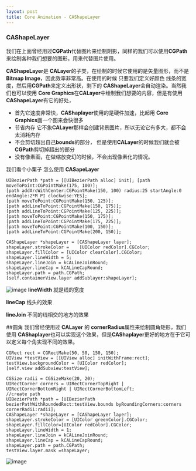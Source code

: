 ```yaml
---
layout: post
title: Core Animation - CAShapeLayer
---
```


### CAShapeLayer
我们在上面曾经用过**CGPath**代替图片来绘制阴影，同样的我们可以使用**CGPath**来绘制各种我们想要的图形，用来代替图片使用。

**CAShapeLayer**是 **CALayer**的子类，在绘制的时候它使用的是矢量图形，而不是 **Bitmap Image**，因此效率非常高。在使用的时候 只要我们定义好颜色 线条的宽度，然后用**CGPath**来定义出形状，剩下的 **CAShapeLayer**会自动渲染。当然我们也可以使用 **Core Graphics**在**CALayer**中绘制我们想要的内容，但是有使用 **CAShapeLayer**有它的好处，

* 首先它速度非常快，**CAShaplayer**使用的是硬件加速，比起用 **Core Graphics**画一个图来会快很多
* 节省内存 它不象**CALayer**那样会创建背景图片，所以无论它有多大，都不会太消耗内存
* 不会剪切超出自己**bounds**的部分， 但是使用**CALayer**的时候我们就会被**CGPath**剪切掉超出的部分
* 没有像素画，在做缩放变幻的时候，不会出现像素化的情况。

我们看个小栗子 怎么使用 **CASapeLayer**

	UIBezierPath *path = [[UIBezierPath alloc] init]; [path moveToPoint:CGPointMake(175, 100)];
	[path addArcWithCenter:CGPointMake(150, 100) radius:25 startAngle:0 endAngle:2*M_PI clockwise:YES];	[path moveToPoint:CGPointMake(150, 125)];	[path addLineToPoint:CGPointMake(150, 175)]; 	[path addLineToPoint:CGPointMake(125, 225)];	[path moveToPoint:CGPointMake(150, 175)]; 
	[path addLineToPoint:CGPointMake(175, 225)];
	[path moveToPoint:CGPointMake(100, 150)];
	[path addLineToPoint:CGPointMake(200, 150)];	CAShapeLayer *shapeLayer = [CAShapeLayer layer]; 	shapeLayer.strokeColor = 	[UIColor redColor].CGColor; 	shapeLayer.fillColor = [UIColor clearColor].CGColor; 	shapeLayer.lineWidth = 5;	shapeLayer.lineJoin = kCALineJoinRound; 	shapeLayer.lineCap = kCALineCapRound; 		shapeLayer.path = path.CGPath;	[self.containerView.layer addSublayer:shapeLayer];


![image](http://sipdar.github.io/image/shaplayer1.png)**lineWidth** 就是线的宽度	
**lineCap** 线头的效果
**lineJoin** 不同的线相交的地方的效果
##圆角
我们曾经使用过 **CALayer** 的 **cornerRadius**属性来绘制圆角矩形，我们使用 **CAShaplayer**也可以实现这个效果，但是**CAShaplayer**更好的地方在于它可以定义每个角实现不同的效果。


	CGRect rect = CGRectMake(50, 50, 150, 150);
	UIView *testView = [[UIView alloc] initWithFrame:rect];
	testView.backgroundColor = [UIColor redColor];
	[self.view addSubview:testView];

	CGSize radii = CGSizeMake(20, 20);
	UIRectCorner corners = UIRectCornerTopRight |
	UIRectCornerBottomRight | UIRectCornerBottomLeft;
	//create path
	UIBezierPath *path = [UIBezierPath bezierPathWithRoundedRect:testView.bounds byRoundingCorners:corners cornerRadii:radii];
	CAShapeLayer *shapeLayer = [CAShapeLayer layer];
	shapeLayer.strokeColor = [UIColor greenColor].CGColor;
	shapeLayer.fillColor=[UIColor redColor].CGColor;
	shapeLayer.lineWidth = 1;
	shapeLayer.lineJoin = kCALineJoinRound;
	shapeLayer.lineCap = kCALineCapRound;
	shapeLayer.path = path.CGPath;
	testView.layer.mask =shapeLayer;
![image](http://sipdar.github.io/image/shaplayer2.png)
